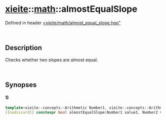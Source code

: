 # [xieite](../../xieite.md)\:\:[math](../../math.md)\:\:almostEqualSlope
Defined in header [<xieite/math/almost_equal_slope.hpp"](../../../include/xieite/math/almost_equal_slope.hpp)

&nbsp;

## Description
Checks whether two slopes are almost equal.

&nbsp;

## Synopses
#### 1)
```cpp
template<xieite::concepts::Arithmetic Number1, xieite::concepts::Arithmetic Number2>
[[nodiscard]] constexpr bool almostEqualSlope(Number1 value1, Number2 value2) noexcept;
```
